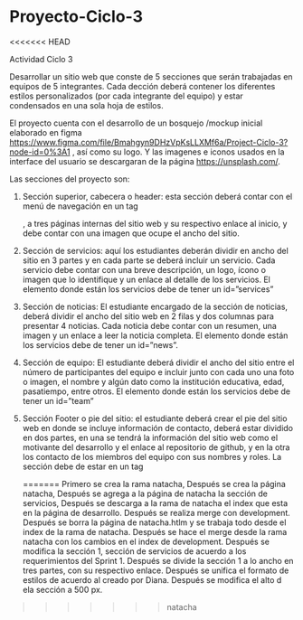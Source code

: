 # Proyecto-Ciclo-3
<<<<<<< HEAD

Actividad Ciclo 3

Desarrollar un sitio web que conste de 5 secciones que serán trabajadas en equipos de 5 integrantes.
Cada dección deberá contener los diferentes  estilos personalizados (por cada integrante del equipo) y  estar condensados en una sola hoja de estilos.

El proyecto cuenta con el desarrollo  de un bosquejo /mockup inicial elaborado en figma https://www.figma.com/file/Bmahgyn9DHzVpKsLLXMf6a/Project-Ciclo-3?node-id=0%3A1 , así como su logo. Y las imagenes e iconos usados en la interface del usuario se descargaran de la página https://unsplash.com/.

Las secciones del proyecto son:
1. Sección superior, cabecera o header: esta sección deberá contar con el menú de navegación  en un tag <nav></nav>, a tres páginas internas del sitio web y su respectivo enlace al inicio, y debe contar con una imagen que ocupe el ancho del sitio.

2. Sección de servicios: aquí los estudiantes deberán dividir en ancho del sitio en 3 partes y en cada parte se deberá incluir un servicio. Cada servicio debe contar con
una breve descripción, un logo, ícono o imagen que lo identifique y un enlace al detalle de los servicios. El elemento donde están los servicios debe de tener un
id=”services”

3. Sección de noticias: El estudiante encargado de la sección de noticias, deberá dividir el ancho del sitio web en 2 filas y dos columnas para presentar 4 noticias. 
Cada noticia debe contar con un resumen, una imagen y un enlace a leer la noticia completa. El elemento donde están los servicios debe de tener un id=”news”.

4. Sección de equipo: El estudiante deberá dividir el ancho del sitio entre el número de participantes del equipo e incluir junto con cada uno una foto o imagen, el nombre y
algún dato como la institución educativa, edad, pasatiempo, entre otros. El elemento donde están los servicios debe de tener un id=”team”

5. Sección Footer o pie del sitio: el estudiante deberá crear el pie del sitio web en donde se incluye información de contacto, deberá estar dividido en dos partes, en
una se tendrá la información del sitio web como el motivante del desarrollo y el enlace al repositorio de github, y en la otra los contacto de los miembros del equipo
con sus nombres y roles. La sección debe de estar en un tag <footer></footer>
=======
Primero se crea la rama natacha,
Después se crea la página natacha,
Después se agrega a la página de natacha la sección de servicios,
Después se descarga a la rama de natacha el index que esta en la página de desarrollo.
Después se realiza merge con development.
Después se borra la página de natacha.htlm y se trabaja todo desde el index de la rama de natacha.
Después se hace el merge desde la rama natacha con los cambios en el index de development.
Después se modifica la sección 1, sección de servicios de acuerdo a los requerimientos del Sprint 1.
Después se divide la sección 1 a lo ancho en tres partes, con su respectivo enlace.
Después se unifica el formato de estilos de acuerdo al creado por Diana.
Después se modifica el alto d ela sección a 500 px.
>>>>>>> natacha
